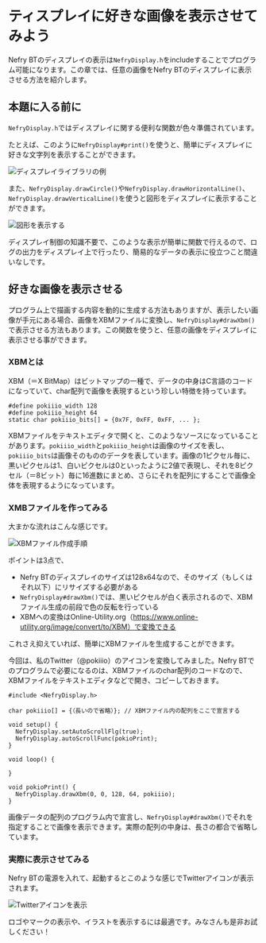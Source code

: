 # ティスプレイに好きな画像を表示させてみよう


Nefry BTのディスプレイの表示は`NefryDisplay.h`をincludeすることでプログラム可能になります。この章では、任意の画像をNefry BTのディスプレイに表示させる方法を紹介します。



## 本題に入る前に

`NefryDisplay.h`ではディスプレイに関する便利な関数が色々準備されています。



たとえば、このように`NefryDisplay#print()`を使うと、簡単にディスプレイに好きな文字列を表示することができます。


![ディスプレイライブラリの例](display1)



また、`NefryDisplay.drawCircle()`や`NefryDisplay.drawHorizontalLine()`、`NefryDisplay.drawVerticalLine()`を使うと図形をディスプレイに表示することができます。


![図形を表示する](display5)


ディスプレイ制御の知識不要で、このような表示が簡単に関数で行えるので、ログの出力をディスプレイ上で行ったり、簡易的なデータの表示に役立つこと間違いなしです。


## 好きな画像を表示させる


プログラム上で描画する内容を動的に生成する方法もありますが、表示したい画像が手元にある場合、画像をXBMファイルに変換し、`NefryDisplay#drawXbm()`で表示させる方法もあります。この関数を使うと、任意の画像をディスプレイに表示させる事ができます。


### XBMとは

XBM（＝X BitMap）はビットマップの一種で、データの中身はC言語のコードになっていて、char配列で画像を表現するという珍しい特徴を持っています。


```
#define pokiiio_width 128
#define pokiiio_height 64
static char pokiiio_bits[] = {0x7F, 0xFF, 0xFF, ... };
```


XBMファイルをテキストエディタで開くと、このようなソースになっていることがあります。`pokiiio_width`と`pokiiio_height`は画像のサイズを表し、`pokiiio_bits`は画像そのもののデータを表しています。画像の1ピクセル毎に、黒いピクセルは1、白いピクセルは0といったように2値で表現し、それを8ピクセル（＝8ビット）毎に16進数にまとめ、さらにそれを配列にすることで画像全体を表現するようになっています。



### XMBファイルを作ってみる


大まかな流れはこんな感じです。



![XBMファイル作成手順](display7)



ポイントは3点で、

 - Nefry BTのディスプレイのサイズは128x64なので、そのサイズ（もしくはそれ以下）にリサイズする必要がある
 - `NefryDisplay#drawXbm()`では、黒いピクセルが白く表示されるので、XBMファイル生成の前段で色の反転を行っている
 - XBMへの変換はOnline-Utility.org（https://www.online-utility.org/image/convert/to/XBM）で変換できる

これさえ抑えていれば、簡単にXBMファイルを生成することができます。





今回は、私のTwitter（@pokiiio）のアイコンを変換してみました。Nefry BTでのプログラムで必要になるのは、XBMファイルのchar配列のコードなので、XBMファイルをテキストエディタなどで開き、コピーしておきます。


```
#include <NefryDisplay.h>

char pokiiio[] = {（長いので省略）}; // XBMファイル内の配列をここで宣言する

void setup() {
  NefryDisplay.setAutoScrollFlg(true);
  NefryDisplay.autoScrollFunc(pokioPrint);
}

void loop() {

}

void pokioPrint() {
  NefryDisplay.drawXbm(0, 0, 128, 64, pokiiio);
}
```

画像データの配列のプログラム内で宣言し、`NefryDisplay#drawXbm()`でそれを指定することで画像を表示できます。実際の配列の中身は、長さの都合で省略しています。



### 実際に表示させてみる


Nefry BTの電源を入れて、起動するとこのような感じでTwitterアイコンが表示されます。


![Twitterアイコンを表示](display6)


ロゴやマークの表示や、イラストを表示するには最適です。みなさんも是非お試しください！
